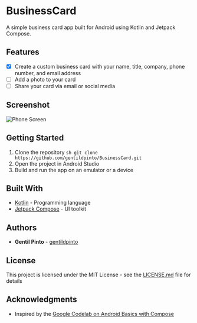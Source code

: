 # BusinessCard

A simple business card app built for Android using Kotlin and Jetpack Compose.

## Features

- [x] Create a custom business card with your name, title, company, phone number, and email address
- [ ] Add a photo to your card
- [ ] Share your card via email or social media

## Screenshot

![Phone Screen](./screenshot.jpg)

## Getting Started

1. Clone the repository ```sh git clone https://github.com/gentildpinto/BusinessCard.git```
2. Open the project in Android Studio
3. Build and run the app on an emulator or a device

## Built With

- [Kotlin](https://kotlinlang.org/) - Programming language
- [Jetpack Compose](https://developer.android.com/jetpack/compose) - UI toolkit

## Authors

- **Gentil Pinto** - [gentildpinto](https://github.com/gentildpinto)

## License

This project is licensed under the MIT License - see the [LICENSE.md](LICENSE) file for details

## Acknowledgments

- Inspired by the [Google Codelab on Android Basics with Compose](https://developer.android.com/courses/android-basics-compose/course)
